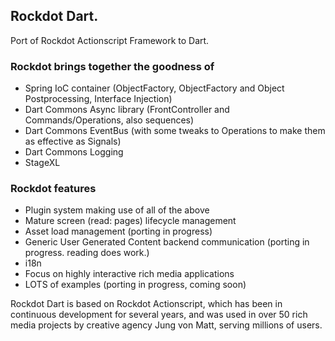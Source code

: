 ## Rockdot Dart.

Port of Rockdot Actionscript Framework to Dart.

### Rockdot brings together the goodness of 
* Spring IoC container (ObjectFactory, ObjectFactory and Object Postprocessing, Interface Injection)
* Dart Commons Async library (FrontController and Commands/Operations, also sequences)
* Dart Commons EventBus (with some tweaks to Operations to make them as effective as Signals)
* Dart Commons Logging
* StageXL

### Rockdot features
* Plugin system making use of all of the above
* Mature screen (read: pages) lifecycle management
* Asset load management (porting in progress)
* Generic User Generated Content backend communication (porting in progress. reading does work.)
* i18n
* Focus on highly interactive rich media applications
* LOTS of examples (porting in progress, coming soon)

Rockdot Dart is based on Rockdot Actionscript, which has been in continuous development for several years,
and was used in over 50 rich media projects by creative agency Jung von Matt, serving millions of users.  
